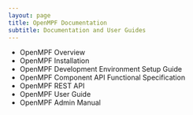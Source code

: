 ```yaml
---
layout: page
title: OpenMPF Documentation
subtitle: Documentation and User Guides
---
```


* OpenMPF Overview
* OpenMPF Installation
* OpenMPF Development Environment Setup Guide
* OpenMPF Component API Functional Specification
* OpenMPF REST API
* OpenMPF User Guide
* OpenMPF Admin Manual
